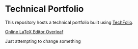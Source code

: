 # Technical Portfolio

This repository hosts a technical portfolio built using [TechFolio](http://techfolios.github.io). 

<a href="https://www.overleaf.com?r=9cb63c94&rm=d&rs=b">Online LaTeX Editor Overleaf</a>

Just attempting to change something